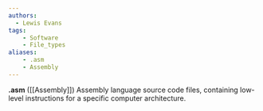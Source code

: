 ```yaml
---
authors:
  - Lewis Evans
tags:
    - Software
    - File_types
aliases:
    - .asm
    - Assembly
---
```

**.asm** ([[Assembly]]) Assembly language source code files, containing low-level instructions for a specific computer architecture.
